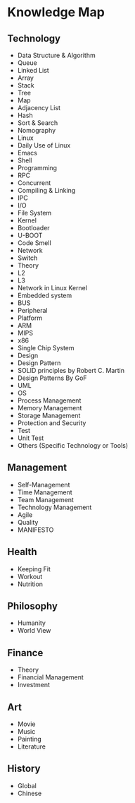 # Knowledge Map

## Technology
+ Data Structure & Algorithm 
 + Queue
 + Linked List
 + Array
 + Stack
 + Tree
 + Map
 + Adjacency List
 + Hash
 + Sort & Search
 + Nomography
+ Linux
 + Daily Use of Linux
  + Emacs
 + Shell
 + Programming
  + RPC
  + Concurrent
  + Compiling & Linking
  + IPC
  + I/O
  + File System
 + Kernel
+ Bootloader
 + U-BOOT
+ Code Smell
+ Network
+ Switch
 + Theory
  + L2
  + L3
 + Network in Linux Kernel
+ Embedded system
 + BUS
 + Peripheral
 + Platform
  + ARM
  + MIPS
  + x86
  + Single Chip System
+ Design
 + Design Pattern
  + SOLID principles by Robert C. Martin
  + Design Patterns By GoF
 + UML
+ OS
 + Process Management
 + Memory Management
 + Storage Management
 + Protection and Security
+ Test
 + Unit Test 
+ Others (Specific Technology or Tools)
## Management
+ Self-Management
 + Time Management
+ Team Management
 + Technology Management
  + Agile
+ Quality
 + MANIFESTO
## Health
+ Keeping Fit
 + Workout
 + Nutrition
## Philosophy
+ Humanity
+ World View
## Finance
+ Theory
+ Financial Management
+ Investment
## Art
+ Movie
+ Music
+ Painting
+ Literature
## History
+ Global
+ Chinese
